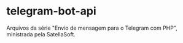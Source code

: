 # telegram-bot-api
Arquivos da série "Envio de mensagem para o Telegram com PHP", ministrada pela SatellaSoft.
